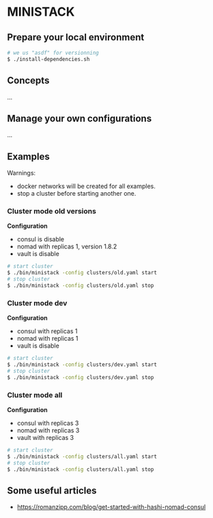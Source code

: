 # MINISTACK

## Prepare your local environment

```sh
# we us "asdf" for versionning
$ ./install-dependencies.sh
```

## Concepts

...

## Manage your own configurations

...

## Examples

Warnings:
* docker networks will be created for all examples.
* stop a cluster before starting another one.

### Cluster mode old versions

__Configuration__
* consul is disable
* nomad with replicas 1, version 1.8.2
* vault is disable

```sh
# start cluster
$ ./bin/ministack -config clusters/old.yaml start
# stop cluster
$ ./bin/ministack -config clusters/old.yaml stop
```

### Cluster mode dev

__Configuration__
* consul with replicas 1
* nomad with replicas 1
* vault is disable

```sh
# start cluster
$ ./bin/ministack -config clusters/dev.yaml start
# stop cluster
$ ./bin/ministack -config clusters/dev.yaml stop
```

### Cluster mode all

__Configuration__
* consul with replicas 3
* nomad with replicas 3
* vault with replicas 3

```sh
# start cluster
$ ./bin/ministack -config clusters/all.yaml start
# stop cluster
$ ./bin/ministack -config clusters/all.yaml stop
```

## Some useful articles

* https://romanzipp.com/blog/get-started-with-hashi-nomad-consul
